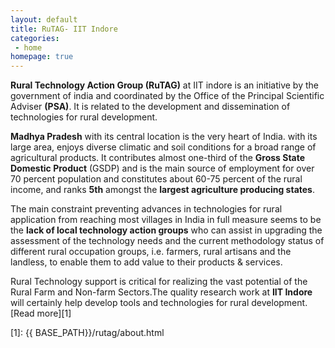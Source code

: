 ```yaml
---
layout: default
title: RuTAG- IIT Indore
categories:
 - home
homepage: true
---
```



**Rural Technology Action Group (RuTAG)** at IIT indore is an initiative by the government of india and coordinated by the Office of the Principal Scientific Adviser **(PSA)**.  It is related to the development and dissemination of technologies for rural development.

**Madhya Pradesh** with its central location is the very heart of India. with its large area, enjoys diverse climatic and soil conditions for a broad range of agricultural products. It contributes almost one-third of the **Gross State Domestic Product** (GSDP) and is the main source of employment for over 70 percent population and constitutes about 60-75 percent of the rural income, and ranks **5th** amongst the **largest agriculture producing states**.
     
The main constraint preventing advances in technologies for rural application from reaching most villages in India in full measure seems to be the **lack of local technology action groups** who can assist in upgrading the assessment of the technology needs and the current methodology status of different rural occupation groups, i.e. farmers, rural artisans and the landless, to enable them to add value to their products & services.
    
Rural Technology support is critical for realizing the vast potential of the Rural Farm and Non-farm Sectors.The quality research work at **IIT Indore** will certainly help develop tools and technologies for rural development. [Read more][1]

[1]: {{ BASE_PATH}}/rutag/about.html

